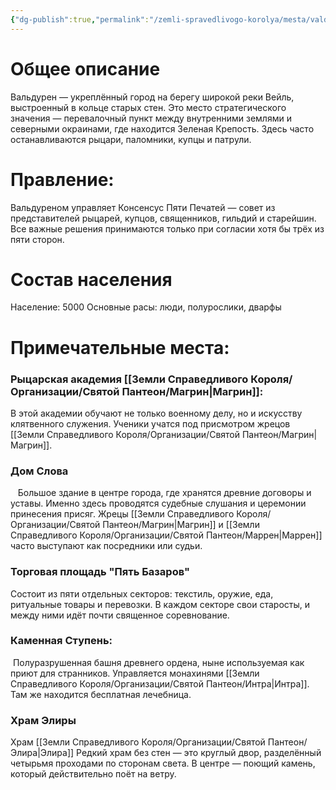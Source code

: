 ```yaml
---
{"dg-publish":true,"permalink":"/zemli-spravedlivogo-korolya/mesta/valduren/"}
---
```


# Общее описание
Вальдурен — укреплённый город на берегу широкой реки Вейль, выстроенный в кольце старых стен. Это место стратегического значения — перевалочный пункт между внутренними землями и северными окраинами, где находится Зеленая Крепость. Здесь часто останавливаются рыцари, паломники, купцы и патрули. 


# Правление: 
Вальдуреном управляет Консенсус Пяти Печатей — совет из представителей рыцарей, купцов, священников, гильдий и старейшин. Все важные решения принимаются только при согласии хотя бы трёх из пяти сторон.
  

# Состав населения 

Население: 5000
Основные расы: люди, полурослики, дварфы

# Примечательные места: 

### Рыцарская академия [[Земли Справедливого Короля/Организации/Святой Пантеон/Магрин\|Магрин]]: 
В этой академии обучают не только военному делу, но и искусству клятвенного служения. Ученики учатся под присмотром жрецов [[Земли Справедливого Короля/Организации/Святой Пантеон/Магрин\|Магрин]]. 


### Дом Слова
 
 Большое здание в центре города, где хранятся древние договоры и уставы. Именно здесь проводятся судебные слушания и церемонии принесения присяг. Жрецы [[Земли Справедливого Короля/Организации/Святой Пантеон/Магрин\|Магрин]] и [[Земли Справедливого Короля/Организации/Святой Пантеон/Маррен\|Маррен]] часто выступают как посредники или судьи.

  

### Торговая площадь "Пять Базаров"
Состоит из пяти отдельных секторов: текстиль, оружие, еда, ритуальные товары и перевозки. В каждом секторе свои старосты, и между ними идёт почти священное соревнование. 

  

### Каменная Ступень: 
 Полуразрушенная башня древнего ордена, ныне используемая как приют для странников. Управляется монахинями [[Земли Справедливого Короля/Организации/Святой Пантеон/Интра\|Интра]]. Там же находится бесплатная лечебница. 

  

### Храм Элиры 
Храм [[Земли Справедливого Короля/Организации/Святой Пантеон/Элира\|Элира]] Редкий храм без стен — это круглый двор, разделённый четырьмя проходами по сторонам света. В центре — поющий камень, который действительно поёт на ветру.

  

